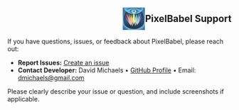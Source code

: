 <h2 style="display:flex; align-items:center; justify-content:space-between;">
  <img src="pixel_babel_icon_image.png" alt="PixelBabel Icon" width="50" style="margin-left:auto;">
  PixelBabel Support
</h2>

If you have questions, issues, or feedback about PixelBabel, please reach out:

- **Report Issues:** [Create an issue](https://github.com/dmichaels/PixelBabel/issues/new)
- **Contact Developer:** David Michaels • [GitHub Profile](https://github.com/dmichaels) • Email: dmichaels@gmail.com

Please clearly describe your issue or question, and include screenshots if applicable.
